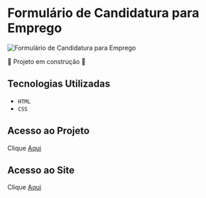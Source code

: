<h1>Formulário de Candidatura para Emprego</h1>

![Formulário de Candidatura para Emprego](https://github.com/SimonePenido/Formulario_Candidatura_de_Emprego/assets/112627846/f2a8d259-26db-48fe-afae-f21411884596)

:construction: Projeto em construção :construction:

## Tecnologias Utilizadas
- ``HTML``
-  ``CSS``

## Acesso ao Projeto

Clique [Aqui](https://github.com/SimonePenido/Formulario_Candidatura_Emprego)

## Acesso ao Site

Clique [Aqui](https://simonepenido.github.io/Formulario_Candidatura_Emprego/)
